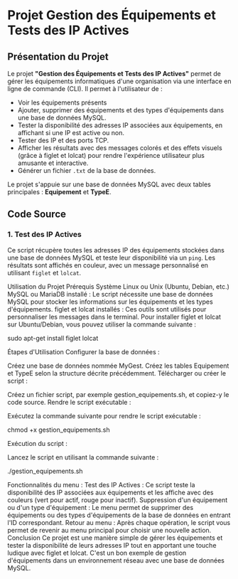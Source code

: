 # Projet Gestion des Équipements et Tests des IP Actives

## Présentation du Projet

Le projet **"Gestion des Équipements et Tests des IP Actives"** permet de gérer les équipements informatiques d'une organisation via une interface en ligne de commande (CLI). Il permet à l'utilisateur de :

- Voir les équipements présents
- Ajouter, supprimer des équipements et des types d'équipements dans une base de données MySQL.
- Tester la disponibilité des adresses IP associées aux équipements, en affichant si une IP est active ou non.
- Tester des IP et des ports TCP.
- Afficher les résultats avec des messages colorés et des effets visuels (grâce à figlet et lolcat) pour rendre l'expérience utilisateur plus amusante et interactive.
- Générer un fichier `.txt` de la base de données.

Le projet s'appuie sur une base de données MySQL avec deux tables principales : **Equipement** et **TypeE**.

## Code Source

### 1. Test des IP Actives

Ce script récupère toutes les adresses IP des équipements stockées dans une base de données MySQL et teste leur disponibilité via un `ping`. Les résultats sont affichés en couleur, avec un message personnalisé en utilisant `figlet` et `lolcat`.

Utilisation du Projet
Prérequis
Système Linux ou Unix (Ubuntu, Debian, etc.)
MySQL ou MariaDB installé : Le script nécessite une base de données MySQL pour stocker les informations sur les équipements et les types d'équipements.
figlet et lolcat installés : Ces outils sont utilisés pour personnaliser les messages dans le terminal.
Pour installer figlet et lolcat sur Ubuntu/Debian, vous pouvez utiliser la commande suivante :

sudo apt-get install figlet lolcat

Étapes d'Utilisation
Configurer la base de données :

Créez une base de données nommée MyGest.
Créez les tables Equipement et TypeE selon la structure décrite précédemment.
Télécharger ou créer le script :

Créez un fichier script, par exemple gestion_equipements.sh, et copiez-y le code source.
Rendre le script exécutable :

Exécutez la commande suivante pour rendre le script exécutable :

chmod +x gestion_equipements.sh

Exécution du script :

Lancez le script en utilisant la commande suivante :

./gestion_equipements.sh

Fonctionnalités du menu :
Test des IP Actives : Ce script teste la disponibilité des IP associées aux équipements et les affiche avec des couleurs (vert pour actif, rouge pour inactif).
Suppression d'un équipement ou d'un type d'équipement : Le menu permet de supprimer des équipements ou des types d'équipements de la base de données en entrant l'ID correspondant.
Retour au menu : Après chaque opération, le script vous permet de revenir au menu principal pour choisir une nouvelle action.
Conclusion
Ce projet est une manière simple de gérer les équipements et tester la disponibilité de leurs adresses IP tout en apportant une touche ludique avec figlet et lolcat. C'est un bon exemple de gestion d'équipements dans un environnement réseau avec une base de données MySQL.

